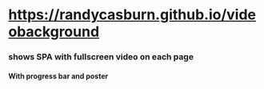 # https://randycasburn.github.io/videobackground

### shows SPA with fullscreen video on each page

#### With progress bar and poster

